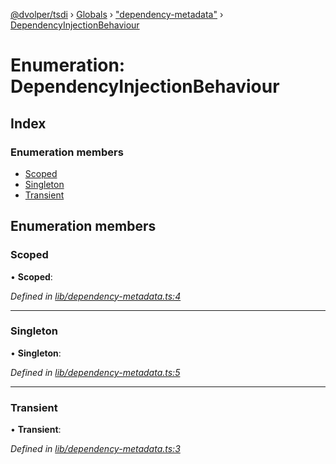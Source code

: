 [@dvolper/tsdi](../README.md) › [Globals](../globals.md) › ["dependency-metadata"](../modules/_dependency_metadata_.md) › [DependencyInjectionBehaviour](_dependency_metadata_.dependencyinjectionbehaviour.md)

# Enumeration: DependencyInjectionBehaviour

## Index

### Enumeration members

* [Scoped](_dependency_metadata_.dependencyinjectionbehaviour.md#scoped)
* [Singleton](_dependency_metadata_.dependencyinjectionbehaviour.md#singleton)
* [Transient](_dependency_metadata_.dependencyinjectionbehaviour.md#transient)

## Enumeration members

###  Scoped

• **Scoped**:

*Defined in [lib/dependency-metadata.ts:4](https://github.com/DavidVollmers/typescript-dependency-injection/blob/61a161f/packages/tsdi/lib/dependency-metadata.ts#L4)*

___

###  Singleton

• **Singleton**:

*Defined in [lib/dependency-metadata.ts:5](https://github.com/DavidVollmers/typescript-dependency-injection/blob/61a161f/packages/tsdi/lib/dependency-metadata.ts#L5)*

___

###  Transient

• **Transient**:

*Defined in [lib/dependency-metadata.ts:3](https://github.com/DavidVollmers/typescript-dependency-injection/blob/61a161f/packages/tsdi/lib/dependency-metadata.ts#L3)*
